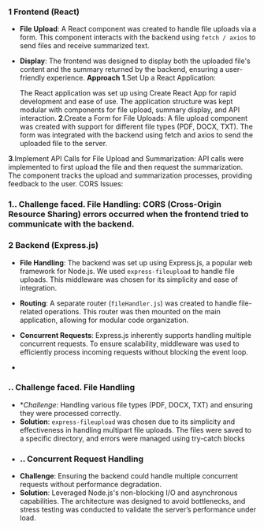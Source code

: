 ### 1 Frontend (React)
- **File Upload**: A React component was created to handle file uploads via a form. This component interacts with the backend using `fetch / axios` to send files and receive summarized text.
- **Display**: The frontend was designed to display both the uploaded file's content and the summary returned by the backend, ensuring a user-friendly experience.
**Approach**
**1**.Set Up a React Application:

  The React application was set up using Create React App for rapid development and ease of use.
  The application structure was kept modular with components for file upload, summary display, and API interaction.
**2**.Create a Form for File Uploads:
  A file upload component was created with support for different file types (PDF, DOCX, TXT).
 The form was integrated with the backend using fetch and axios to send the uploaded file to the server.

**3**.Implement API Calls for File Upload and Summarization:
 API calls were implemented to first upload the file and then request the summarization.
 The component tracks the upload and summarization processes, providing feedback to the user.
 CORS Issues:

### 1.. Challenge faced. File Handling: CORS (Cross-Origin Resource Sharing) errors occurred when the frontend tried to communicate with the backend.

 
### 2 Backend (Express.js)
- **File Handling**: The backend was set up using Express.js, a popular web framework for Node.js. We used `express-fileupload` to handle file uploads. This middleware was chosen for its simplicity and ease of integration.
- **Routing**: A separate router (`fileHandler.js`) was created to handle file-related operations. This router was then mounted on the main application, allowing for modular code organization.
- **Concurrent Requests**: Express.js inherently supports handling multiple concurrent requests. To ensure scalability, middleware was used to efficiently process incoming requests without blocking the event loop.

- 
### .. Challenge faced. File Handling
- **Challenge*: Handling various file types (PDF, DOCX, TXT) and ensuring they were processed correctly.
- **Solution**: `express-fileupload` was chosen due to its simplicity and effectiveness in handling multipart file uploads. The files were saved to a specific directory, and errors were 
    managed using try-catch blocks
- ### .. Concurrent Request Handling
- **Challenge**: Ensuring the backend could handle multiple concurrent requests without performance degradation.
- **Solution**: Leveraged Node.js's non-blocking I/O and asynchronous capabilities. The architecture was designed to avoid bottlenecks, and stress testing was conducted to validate the server’s performance under load.

 
